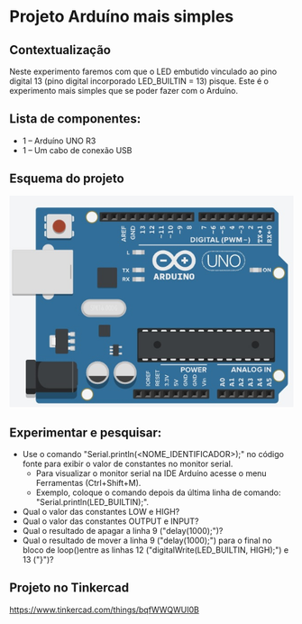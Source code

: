 # Projeto Arduíno mais simples

## Contextualização

Neste experimento faremos com que o LED embutido vinculado ao pino digital 13 (pino digital incorporado LED_BUILTIN = 13) pisque. Este é o experimento  mais simples que se poder fazer com o Arduíno.

## Lista de componentes:

- 1 – Arduíno UNO R3
- 1 – Um cabo de conexão USB

## Esquema do projeto

![Esquema do projeto](esquema_projeto.jpg)

## Experimentar e pesquisar:

- Use o comando "Serial.println(<NOME_IDENTIFICADOR>);"  no código fonte para exibir o valor de constantes no monitor serial.
	- Para visualizar o monitor serial na IDE Arduíno acesse o menu Ferramentas (Ctrl+Shift+M).
	- Exemplo, coloque o comando depois da última linha de comando: "Serial.println(LED_BUILTIN);".
- Qual o valor das constantes LOW e HIGH?
- Qual o valor das constantes OUTPUT e INPUT?
- Qual o resultado de apagar a linha 9 ("delay(1000);")?
- Qual o resultado de mover a linha 9 ("delay(1000);") para o final no bloco de loop()entre as linhas 12 ("digitalWrite(LED_BUILTIN, HIGH);") e 13 ("}")?

## Projeto no Tinkercad

https://www.tinkercad.com/things/bqfWWQWUI0B